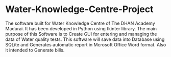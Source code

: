 # Water-Knowledge-Centre-Project
The software built for Water Knowledge Centre of The DHAN Academy Madurai. It has been developed in Python using tkinter library. The main purpose of this Software is to Create GUI for entering and managing the data of Water quality tests. This software will save data into Database using SQLite and Generates automatic report in Mcrosoft Office Word format. Also it intended to Generate bills.
